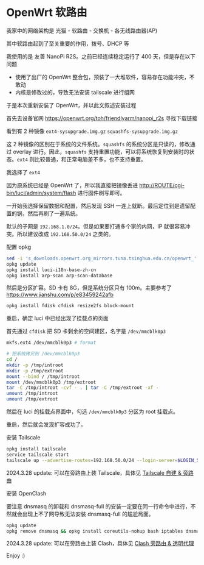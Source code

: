 # OpenWrt 软路由

我家中的网络架构是 光猫 - 软路由 - 交换机 - 各无线路由器(AP)

其中软路由起到了至关重要的作用，拨号、DHCP 等

我使用的是 友善 NanoPi R2S。之前已经连续稳定运行了 400 天，但是存在以下问题

- 使用了出厂的 OpenWrt 整合包，预装了一大堆软件，容易存在功能冲突，不敢动
- 内核是修改过的，导致无法安装 tailscale 进行组网

于是本次重新安装了 OpenWrt，并以此文叙述安装过程

首先去设备官网 <https://openwrt.org/toh/friendlyarm/nanopi_r2s> 寻找下载链接

看到有 2 种镜像 `ext4-sysupgrade.img.gz` `squashfs-sysupgrade.img.gz`

这 2 种镜像的区别在于系统的文件系统。`squashfs` 的系统分区是只读的，修改通过 overlay 进行。因此，`squashfs` 支持重置功能，可以将系统恢复到安装时的状态。`ext4` 则比较普通，和正常电脑差不多，也不支持重置。

我选择了 `ext4`

因为原系统已经是 OpenWrt 了，所以我直接把镜像丢进 <http://ROUTE/cgi-bin/luci/admin/system/flash> 进行固件刷写即可。

一开始我选择保留数据和配置，然后发现 SSH 一连上就断。最后定位到是遗留配置的锅，然后再刷了一遍系统。

默认的子网是 `192.168.1.0/24`。但是如果要打通多个家的内网，IP 就很容易冲突。所以建议改成 `192.168.50.0/24` 之类的。

配置 opkg

```sh
sed -i 's_downloads.openwrt.org_mirrors.tuna.tsinghua.edu.cn/openwrt_' /etc/opkg/distfeeds.conf
opkg update
opkg install luci-i18n-base-zh-cn
opkg install arp-scan arp-scan-database
```

然后是分区扩容。SD 卡有 8G，但是系统分区只有 100m。主要参考了 <https://www.jianshu.com/p/e83459242afb>

```sh
opkg install fdisk cfdisk resize2fs block-mount 
```

重启，确定 luci 中已经出现了挂载点的页面

首先通过 `cfdisk` 把 SD 卡剩余的空间建区，名字是 `/dev/mmcblk0p3`

```sh
mkfs.ext4 /dev/mmcblk0p3 # format

# 把系统拷贝到 /dev/mmcblk0p3
cd /
mkdir -p /tmp/introot
mkdir -p /tmp/extroot
mount --bind / /tmp/introot
mount /dev/mmcblk0p3 /tmp/extroot
tar -C /tmp/introot -cvf - . | tar -C /tmp/extroot -xf -
umount /tmp/introot
umount /tmp/extroot
```

然后在 luci 的挂载点界面中，勾选 `/dev/mmcblk0p3` 分区为 root 挂载点。

重启，然后就会发现扩容成功了。

安装 Tailscale

```sh
opkg install tailscale
service tailscale start
tailscale up --advertise-routes=192.168.50.0/24 --login-server=$LOGIN_SERVER  --accept-routes=true --accept-dns=false
```

2024.3.28 update: 可以在旁路由上装 Tailscale，具体见 [Tailscale 自建 & 旁路由](https://wiki.117503445.top/practice/Tailscale%20%E8%87%AA%E5%BB%BA%20%26%20%E6%97%81%E8%B7%AF%E7%94%B1/)

安装 OpenClash

要注意 dnsmasq 的卸载和 dnsmasq-full 的安装一定要在同一行命令中进行，不然就会出现上不了网导致无法安装 dnsmasq-full 的尴尬局面。

```sh
opkg update
opkg remove dnsmasq && opkg install coreutils-nohup bash iptables dnsmasq-full curl ca-certificates ipset ip-full iptables-mod-tproxy iptables-mod-extra libcap libcap-bin ruby ruby-yaml kmod-tun kmod-inet-diag unzip luci-compat luci luci-base
```

2024.3.28 update: 可以在旁路由上装 Clash，具体见 [Clash 旁路由 & 透明代理](https://wiki.117503445.top/practice/Clash%20%E6%97%81%E8%B7%AF%E7%94%B1%20%26%20%E9%80%8F%E6%98%8E%E4%BB%A3%E7%90%86/)

Enjoy :)

